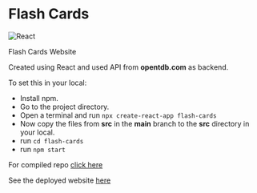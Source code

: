 # Flash Cards
![React](https://github.com/bvvnmanikanta/flashcards/blob/main/src/favicon.ico)

Flash Cards Website

Created using React and used API from **opentdb.com** as backend.

To set this in your local:

  - Install npm.
  - Go to the project directory.
  - Open a terminal and run `npx create-react-app flash-cards`
  - Now copy the files from **src** in the **main** branch to the **src** directory in your local.
  - run `cd flash-cards`
  - run `npm start`

For compiled repo [click here](https://github.com/bvvnmanikanta/flashcards/tree/gh-pages)

See the deployed website [here](https://bvvnmanikanta.github.io/flashcards)
